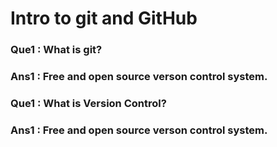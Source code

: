 # Intro to git and GitHub

### Que1 : What is git?
### Ans1 : Free and open source verson control system. 
### Que1 : What is Version Control?
### Ans1 : Free and open source verson control system.


